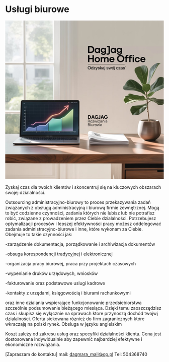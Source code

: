 #  Usługi biurowe

![dagjag](img.jpeg)

Zyskaj czas dla twoich klientów i skoncentruj się na kluczowych obszarach swojej dzialalności.

  Outsourcing administracyjno-biurowy to proces przekazywania zadań związanych z obsługą
administracyjną i biurową firmie zewnętrznej. Mogą to być codzienne czynności, zadania
których nie lubisz lub nie potrafisz robić, związane z prowadzeniem przez Ciebie dzialalności.
Potrzebujesz optymalizacji procesów i lepszej efektywności pracy możesz oddelegować zadania administracyjno-biurowe i inne, które wykonam za Ciebie.
  Obejmuje to takie czynności jak:

  -zarządzenie dokumentacja, porządkowanie i archiwizacja dokumentów

  -obsuga korespondencji tradycyjnej i elektronicznej 

  -organizacja pracy biurowej, praca przy projektach czasowych

  -wypenianie druków urzędowych, wniosków

  -fakturowanie oraz podstawowe uslugi kadrowe

  -kontakty z urzędami, księgowością i biurami rachunkowymi 

  oraz inne dzialania wspierające funkcjonowanie przedsiebiorstwa szczeólnie podsumowanie bieżącego miesiąca.
  Dzięki temu zaoszczędzisz czas i skupisz się wylącznie na sprawach ktore przynoszą dochód twojwj dzialalności. Oferta siekowana róznież do firm zagranicznych które wkraczają na polski rynek.
  Obsluga w języku angielskim

Koszt zależy od zakresu usług oraz specyfiki działalności klienta. Cena jest dostosowana
indywidualnie aby zapewnić najbardziej efektywne i ekonomiczne rozwiązania.


[Zapraszam do kontaktu] mail:      dagmara_mail@op.pl         Tel: 504368740